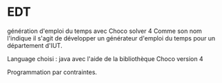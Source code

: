 # EDT
génération d'emploi du temps avec Choco solver 4
Comme son nom l'indique il s'agit de développer un générateur d'emploi du temps pour un département d'IUT. 

Language choisi : java avec l'aide de la bibliothèque Choco version 4

Programmation par contraintes.
